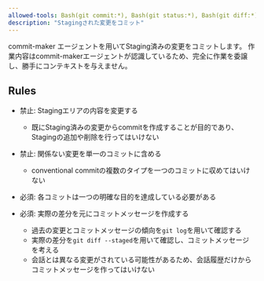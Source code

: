 ```yaml
---
allowed-tools: Bash(git commit:*), Bash(git status:*), Bash(git diff:*), Bash(git log:*)
description: "Stagingされた変更をコミット"
---
```


commit-maker エージェントを用いてStaging済みの変更をコミットします。
作業内容はcommit-makerエージェントが認識しているため、完全に作業を委譲し、勝手にコンテキストを与えません。

## Rules

- 禁止: Stagingエリアの内容を変更する
  - 既にStaging済みの変更からcommitを作成することが目的であり、Stagingの追加や削除を行ってはいけない

- 禁止: 関係ない変更を単一のコミットに含める
  - conventional commitの複数のタイプを一つのコミットに収めてはいけない

- 必須: 各コミットは一つの明確な目的を達成している必要がある

- 必須: 実際の差分を元にコミットメッセージを作成する
  - 過去の変更とコミットメッセージの傾向を`git log`を用いて確認する
  - 実際の差分を`git diff --staged`を用いて確認し、コミットメッセージを考える
  - 会話とは異なる変更がされている可能性があるため、会話履歴だけからコミットメッセージを作ってはいけない
